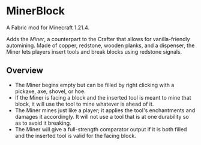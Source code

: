 # MinerBlock

A Fabric mod for Minecraft 1.21.4.

Adds the _Miner_, a counterpart to the Crafter that allows for vanilla-friendly automining. Made of copper, redstone, wooden planks, and a dispenser, the Miner lets players insert tools and break blocks using redstone signals.

## Overview

- The Miner begins empty but can be filled by right clicking with a pickaxe, axe, shovel, or hoe.
- If the Miner is facing a block and the inserted tool is meant to mine that block, it will use the tool to mine whatever is ahead of it.
- The Miner mines just like a player; it applies the tool's enchantments and damages it accordingly. It will not use a tool that is at one durability so as to avoid it breaking.
- The Miner will give a full-strength comparator output if it is both filled and the inserted tool is valid for the facing block.
